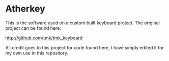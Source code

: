 ﻿# Atherkey

This is the software used on a custom built keyboard project. The original project can be found here:

http://github.com/tmk/tmk_keyboard

All credit goes to this project for code found here, I have simply edited it for my own use in this repository.
